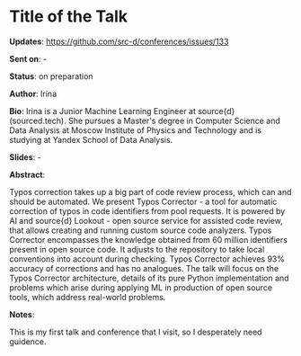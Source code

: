 # Title of the Talk

**Updates**:  https://github.com/src-d/conferences/issues/133

**Sent on**:  -

**Status**:   on preparation

**Author**:   Irina

**Bio**: Irina is a Junior Machine Learning Engineer at source{d} (sourced.tech).
She pursues a Master's degree in Computer Science and Data Analysis at Moscow
Institute of Physics and Technology and is studying at Yandex School of Data Analysis.

**Slides**:   -

**Abstract**:

Typos correction takes up a big part of code review process, which can and should be automated. We present Typos
Corrector - a tool for automatic correction of typos in code identifiers from pool requests. It is powered by AI and
source{d} Lookout - open source service for assisted code review,
that allows creating and running custom source code analyzers.
Typos Corrector encompasses the knowledge obtained from 60 million identifiers present in open source code. It adjusts
to the repository to take local conventions into account during checking. Typos Corrector achieves 93%
accuracy of corrections and has no analogues.
The talk will focus on the Typos Corrector architecture, details of its pure Python implementation and
problems which arise during applying ML in production of open source tools, which address real-world problems.

**Notes**:

This is my first talk and conference that I visit, so I desperately need guidence.
